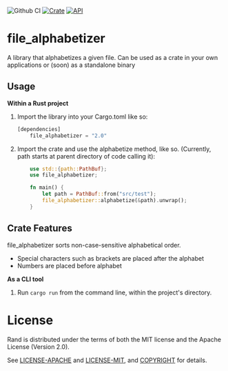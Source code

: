 ![Github CI](https://github.com/lasagnamassage/file_alphabetizer/actions/workflows/rust.yml/badge.svg)
[![Crate](https://img.shields.io/crates/v/file_alphabetizer.svg)](https://crates.io/crates/file_alphabetizer)
[![API](https://docs.rs/file_alphabetizer/badge.svg)](https://docs.rs/file_alphabetizer)

# file_alphabetizer
A library that alphabetizes a given file. Can be used as a crate in your own applications or (soon) as a standalone binary

## Usage

**Within a Rust project**
1. Import the library into your Cargo.toml like so:
    ```Rust
    [dependencies] 
        file_alphabetizer = "2.0"
    ```
2. Import the crate and use the alphabetize method, like so.
    (Currently, path starts at parent directory of code calling it):
    ```rust
        use std::{path::PathBuf};
        use file_alphabetizer;

        fn main() {
            let path = PathBuf::from("src/test");
            file_alphabetizer::alphabetize(&path).unwrap();
        }
    ```

## Crate Features

file_alphabetizer sorts non-case-sensitive alphabetical order.
- Special characters such as brackets are placed after the alphabet
- Numbers are placed before alphabet


**As a CLI tool**
1. Run `cargo run` from the command line, within the project's directory.

# License

Rand is distributed under the terms of both the MIT license and the
Apache License (Version 2.0).

See [LICENSE-APACHE](LICENSE-APACHE) and [LICENSE-MIT](LICENSE-MIT), and
[COPYRIGHT](COPYRIGHT) for details.